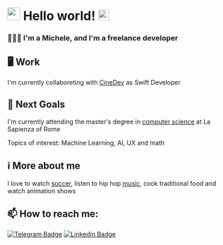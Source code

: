 # <img src="https://github.com/TheDudeThatCode/TheDudeThatCode/blob/master/Assets/Hi.gif" width="29px"> Hello world!&nbsp;<img src="https://github.com/TheDudeThatCode/TheDudeThatCode/blob/master/Assets/Earth.gif" width="24px">

### 🧑🏻‍💻 I'm a Michele, and I'm a freelance developer

## 🖥️ Work
I'm currently collaboreting with <a href="https://cine.dev/">CineDev</a> as Swift Developer

## 🌱 Next Goals

I'm currently attending the master's degree in <a href="https://corsidilaurea.uniroma1.it/en/corso/2021/29932/home">computer science</a> at La Sapienza of Rome

Topics of interest: Machine Learning, AI, UX and math

## ℹ️ More about me
I love to watch [soccer](https://imgresizer.eurosport.com/unsafe/1200x0/filters:format(jpeg):focal(1242x613:1244x611)/origin-imgresizer.eurosport.com/2020/11/17/2938313-60322228-2560-1440.jpg), listen to hip hop [music](https://spotify-top.com/user/11127589589), cook traditional food and watch animation shows

##  📫 How to reach me:

[![Telegram Badge](https://img.shields.io/badge/-@MichaelPlug-0088CC?style=flat&logo=Telegram&logoColor=white)](https://t.me/MichaelPlug "Contact on Telegram")
[![Linkedin Badge](https://img.shields.io/badge/-Michele%20Spina-0072b1?style=flat&logo=Linkedin&logoColor=white)](https://www.linkedin.com/in/https://www.linkedin.com/in/michele-spina-81ba7a200/ "Connect on LinkedIn")
